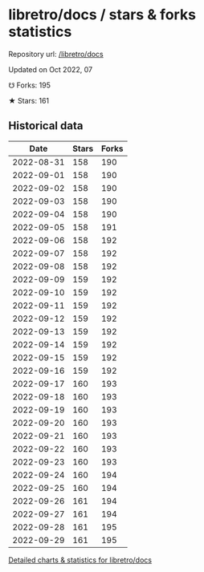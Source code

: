 # libretro/docs / stars & forks statistics

Repository url: [/libretro/docs](https://github.com/libretro/docs)

Updated on Oct 2022, 07

☋ Forks: 195

★ Stars: 161

## Historical data
| Date | Stars | Forks |
|------|-------|-------|
| 2022-08-31 | 158 | 190 | 
| 2022-09-01 | 158 | 190 | 
| 2022-09-02 | 158 | 190 | 
| 2022-09-03 | 158 | 190 | 
| 2022-09-04 | 158 | 190 | 
| 2022-09-05 | 158 | 191 | 
| 2022-09-06 | 158 | 192 | 
| 2022-09-07 | 158 | 192 | 
| 2022-09-08 | 158 | 192 | 
| 2022-09-09 | 159 | 192 | 
| 2022-09-10 | 159 | 192 | 
| 2022-09-11 | 159 | 192 | 
| 2022-09-12 | 159 | 192 | 
| 2022-09-13 | 159 | 192 | 
| 2022-09-14 | 159 | 192 | 
| 2022-09-15 | 159 | 192 | 
| 2022-09-16 | 159 | 192 | 
| 2022-09-17 | 160 | 193 | 
| 2022-09-18 | 160 | 193 | 
| 2022-09-19 | 160 | 193 | 
| 2022-09-20 | 160 | 193 | 
| 2022-09-21 | 160 | 193 | 
| 2022-09-22 | 160 | 193 | 
| 2022-09-23 | 160 | 193 | 
| 2022-09-24 | 160 | 194 | 
| 2022-09-25 | 160 | 194 | 
| 2022-09-26 | 161 | 194 | 
| 2022-09-27 | 161 | 194 | 
| 2022-09-28 | 161 | 195 | 
| 2022-09-29 | 161 | 195 | 


[Detailed charts & statistics for libretro/docs](https://reviewgithub.com/rep/libretro/docs)
